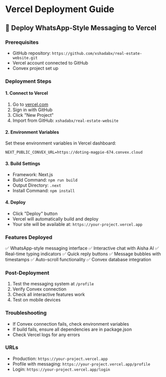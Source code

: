 # Vercel Deployment Guide

## 🚀 Deploy WhatsApp-Style Messaging to Vercel

### Prerequisites
- GitHub repository: `https://github.com/xshadabx/real-estate-website.git`
- Vercel account connected to GitHub
- Convex project set up

### Deployment Steps

#### 1. Connect to Vercel
1. Go to [vercel.com](https://vercel.com)
2. Sign in with GitHub
3. Click "New Project"
4. Import from GitHub: `xshadabx/real-estate-website`

#### 2. Environment Variables
Set these environment variables in Vercel dashboard:

```
NEXT_PUBLIC_CONVEX_URL=https://doting-magpie-674.convex.cloud
```

#### 3. Build Settings
- Framework: Next.js
- Build Command: `npm run build`
- Output Directory: `.next`
- Install Command: `npm install`

#### 4. Deploy
- Click "Deploy" button
- Vercel will automatically build and deploy
- Your site will be available at: `https://your-project.vercel.app`

### Features Deployed
✅ WhatsApp-style messaging interface
✅ Interactive chat with Aisha AI
✅ Real-time typing indicators
✅ Quick reply buttons
✅ Message bubbles with timestamps
✅ Auto-scroll functionality
✅ Convex database integration

### Post-Deployment
1. Test the messaging system at `/profile`
2. Verify Convex connection
3. Check all interactive features work
4. Test on mobile devices

### Troubleshooting
- If Convex connection fails, check environment variables
- If build fails, ensure all dependencies are in package.json
- Check Vercel logs for any errors

### URLs
- Production: `https://your-project.vercel.app`
- Profile with messaging: `https://your-project.vercel.app/profile`
- Login: `https://your-project.vercel.app/login`
